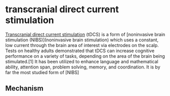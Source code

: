# transcranial direct current stimulation
[Transcranial direct current stimulation](https://en.wikipedia.org/wiki/Transcranial_direct-current_stimulation) (tDCS) is a form of [noninvasive brain stimulation (NIBS)](noninvasive brain stimulation) which uses a constant, low current through the brain area of interest via electrodes on the scalp. 
Tests on healthy adults demonstrated that tDCS can increase cognitive performance on a variety of tasks, depending on the area of the brain being stimulated.[1] It has been utilized to enhance language and mathematical ability, attention span, problem solving, memory, and coordination.
It is by far the most studied form of [NIBS] 

## Mechanism